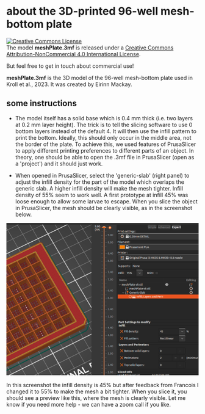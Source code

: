 # about the 3D-printed 96-well mesh-bottom plate

<a rel="license" href="http://creativecommons.org/licenses/by-nc/4.0/"><img alt="Creative Commons License" style="border-width:0" src="https://i.creativecommons.org/l/by-nc/4.0/88x31.png" /></a><br />The model **meshPlate.3mf** is released under a <a rel="license" href="http://creativecommons.org/licenses/by-nc/4.0/">Creative Commons Attribution-NonCommercial 4.0 International License</a>.

But feel free to get in touch about commercial use!

**meshPlate.3mf** is the 3D model of the 96-well mesh-bottom plate used in Kroll et al., 2023. It was created by Eirinn Mackay.

## some instructions

* The model itself has a solid base which is 0.4 mm thick (i.e. two layers at 0.2 mm layer height). The trick is to tell the slicing software to use 0 bottom layers instead of the default 4. It will then use the infill pattern to print the bottom. Ideally, this should only occur in the middle area, not the border of the plate. To achieve this, we used features of PrusaSlicer to apply different printing preferences to different parts of an object. In theory, one should be able to open the .3mf file in PrusaSlicer (open as a 'project') and it should just work.

* When opened in PrusaSlicer, select the 'generic-slab' (right panel) to adjust the infill density for the part of the model which overlaps the generic slab. A higher infill density will make the mesh tighter. Infill density of 55% seem to work well. A first prototype at infill 45% was loose enough to allow some larvae to escape. When you slice the object in PrusaSlicer, the mesh should be clearly visible, as in the screenshot below.

![alt text](https://github.com/francoiskroll/FramebyFrame/blob/main/meshPlate3D/prusa_screenshot.png?raw=true)

In this screenshot the infill density is 45% but after feedback from Francois I changed it to 55% to make the mesh a bit tighter. When you slice it, you should see a preview like this, where the mesh is clearly visible.
Let me know if you need more help - we can have a zoom call if you like.